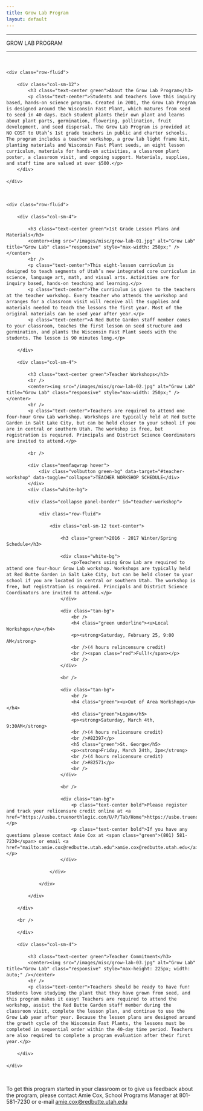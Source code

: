 ```yaml
---
title: Grow Lab Program
layout: default
---
```


<div class="eventdivide">
	<hr>
		<div class="grid-header">GROW LAB PROGRAM</div>		
	<hr>
</div>

<br />

<div class="tan-bg">

	<div class="row-fluid">
	
		<div class="col-sm-12">
			<h3 class="text-center green">About the Grow Lab Program</h3>
			<p class="text-center">Students and teachers love this inquiry based, hands-on science program. Created in 2001, the Grow Lab Program is designed around the Wisconsin Fast Plant, which matures from seed to seed in 40 days. Each student plants their own plant and learns about plant parts, germination, flowering, pollination, fruit development, and seed dispersal. The Grow Lab Program is provided at NO COST to Utah’s 1st grade teachers in public and charter schools. The program includes a teacher workshop, a grow lab light frame kit, planting materials and Wisconsin Fast Plant seeds, an eight lesson curriculum, materials for hands-on activities, a classroom plant poster, a classroom visit, and ongoing support. Materials, supplies, and staff time are valued at over $500.</p>
		</div>
		
	</div>

</div>	

<br />

<div class="tan-bg">
	
	<div class="row-fluid">	
				
		<div class="col-sm-4">
		
			<h3 class="text-center green">1st Grade Lesson Plans and Materials</h3>
			<center><img src="/images/misc/grow-lab-01.jpg" alt="Grow Lab" title="Grow Lab" class="responsive" style="max-width: 250px;" /></center>
			<br />
			<p class="text-center">This eight-lesson curriculum is designed to teach segments of Utah’s new integrated core curriculum in science, language art, math, and visual arts. Activities are for inquiry based, hands-on teaching and learning.</p> 
			<p class="text-center">The curriculum is given to the teachers at the teacher workshop. Every teacher who attends the workshop and arranges for a classroom visit will receive all the supplies and materials needed to teach the lessons the first year. Most of the original materials can be used year after year.</p>
			<p class="text-center">A Red Butte Garden staff member comes to your classroom, teaches the first lesson on seed structure and germination, and plants the Wisconsin Fast Plant seeds with the students. The lesson is 90 minutes long.</p>
			
		</div>
		
		<div class="col-sm-4">
		
			<h3 class="text-center green">Teacher Workshops</h3>
			<br />
			<center><img src="/images/misc/grow-lab-02.jpg" alt="Grow Lab" title="Grow Lab" class="responsive" style="max-width: 250px;" /></center>
			<br />
			<p class="text-center">Teachers are required to attend one four-hour Grow Lab workshop. Workshops are typically held at Red Butte Garden in Salt Lake City, but can be held closer to your school if you are in central or southern Utah. The workshop is free, but registration is required. Principals and District Science Coordinators are invited to attend.</p>
	
			<br />
			
			<div class="memfaqwrap hover">
				<div class="volbutton green-bg" data-target="#teacher-workshop" data-toggle="collapse">TEACHER WORKSHOP SCHEDULE</div>
			</div>
			<div class="white-bg">
			
			<div class="collapse panel-border" id="teacher-workshop">
			
				<div class="row-fluid">
				
					<div class="col-sm-12 text-center">
						
						<h3 class="green">2016 - 2017 Winter/Spring Schedule</h3>
						
						<div class="white-bg">	
							<p>Teachers using Grow Lab are required to attend one four-hour Grow Lab workshop. Workshops are typically held at Red Butte Garden in Salt Lake City, but can be held closer to your school if you are located in central or southern Utah. The workshop is free, but registration is required. Principals and District Science Coordinators are invited to attend.</p>					
						</div>
						
						<div class="tan-bg">
							<br />
							<h4 class="green underline"><u>Local Workshops</u></h4>
							<p><strong>Saturday, February 25, 9:00 AM</strong>
							<br />(4 hours relincensure credit)
							<br /><span class="red">Full!</span></p>
							<br />
						</div>
					
						<br />
					
						<div class="tan-bg">
							<br />							
							<h4 class="green"><u>Out of Area Workshops</u></h4>
							<h5 class="green">Logan</h5>
							<p><strong>Saturday, March 4th, 9:30AM</strong>
							<br />(4 hours relicensure credit)
							<br />#82397</p>
							<h5 class="green">St. George</h5>
							<p><strong>Friday, March 24th, 2pm</strong>
							<br />(4 hours relicensure credit)
							<br />#82571</p>							
							<br />
						</div>
					
						<br />
						
						<div class="tan-bg">
							<p class="text-center bold">Please register and track your relicensure credit online at <a href="https://usbe.truenorthlogic.com/U/P/Tab/Home">https://usbe.truenorthlogic.com/U/P/Tab/Home</a> </p>
							<p class="text-center bold">If you have any questions please contact Amie Cox at <span class="green">(801) 581-7230</span> or email <a href="mailto:amie.cox@redbutte.utah.edu">amie.cox@redbutte.utah.edu</a></p>
						</div>
						
					</div>
					
				</div>
			
			</div>
		
		</div>
		
		<br />
			
		</div>		
		
		<div class="col-sm-4">
		
			<h3 class="text-center green">Teacher Commitment</h3>
			<center><img src="/images/misc/grow-lab-03.jpg" alt="Grow Lab" title="Grow Lab" class="responsive" style="max-height: 225px; width: auto;" /></center>
			<br />
			<p class="text-center">Teachers should be ready to have fun! Students love studying the plant that they have grown from seed, and this program makes it easy! Teachers are required to attend the workshop, assist the Red Butte Garden staff member during the classroom visit, complete the lesson plan, and continue to use the Grow Lab year after year. Because the lesson plans are designed around the growth cycle of the Wisconsin Fast Plants, the lessons must be completed in sequential order within the 40-day time period. Teachers are also required to complete a program evaluation after their first year.</p>
			
		</div>
	
	</div>

</div>

<br />

<p class="text-center bold">To get this program started in your classroom or to give us feedback about the program, please contact Amie Cox, School Programs Manager at 801-581-7230 or e-mail <a href="mailto:amie.cox@redbutte.utah.edu">amie.cox@redbutte.utah.edu</a></p>



